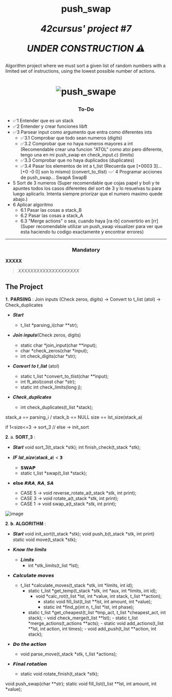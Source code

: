 <h1 align=center>
	<b>push_swap</b>
	 
  <i>42cursus' project #7</i>

<i>UNDER CONSTRUCTION ⚠️</i>

</h2>
Algorithm project where we must sort a given list of random numbers with a limited set of instructions, using the lowest possible number of actions.
  <h1 align=center>

![push_swape](https://github.com/spnzed/push_swap/assets/95354392/3d82b7ca-544c-457f-b7ff-07e7da51f7d9)

<h3 align=center>
To-Do
</h3>

- ✅1 Entender que es un stack
- ✅2 Entender y crear funciones libft
- ✅3 Parsear input como argumento que entra como diferentes ints
	- ✅3.1 Comprobar que todo sean numeros (digits)
	- ✅3.2 Comprobar que no haya numeros mayores a int (Recomendable crear una funcion "ATOL" como atoi pero diferente, tengo una en mi push_swap en check_input.c) (limits)
	- ✅3.3 Comprobar que no haya duplicados (duplicates)
	- ✅3.4 Pasar los elementos de int a t_list (Recuerda que [+0003 3]... [+0 -0 0] son lo mismo) (convert_to_tlist)
-✅ 4 Programar acciones de push_swap... SwapA SwapB
- 5 Sort de 3 numeros (Super recomendable que cojas papel  y boli y te apuntes todos los casos diferentes del sort de 3 y lo resuelvas tu para luego aplicarlo. Intenta siempre priorizar que el numero maximo quede abajo.)
- 6 Aplicar algoritmo
	- 6.1 Pasar las cosas a stack_B
	- 6.2 Pasar las cosas a stack_A
	- 6.3 "Merge actions" o sea, cuando haya [ra rb] convertirlo en [rr] (Super recomendable utilizar un push_swap visualizer para ver que esta haciendo tu codigo exactamente y encontrar errores)

---

<h3 align=center>
Mandatory
</h3>

<b>XXXXX</b>
> <i>XXXXXXXXXXXXXXXXXXXX</i>

<h3 align=center>


<h2>
The Project
</h2>

𝟏. 𝐏𝐀𝐑𝐒𝐈𝐍𝐆 :
Join inputs (Check zeros, digits) -> Convert to t_list (atol) -> Check_duplicates

- 𝑺𝒕𝒂𝒓𝒕
    - t_list          *parsing_i(char **str);

- 𝑱𝒐𝒊𝒏 𝒊𝒏𝒑𝒖𝒕𝒔(Check zeros, digits)

  - static  char    *join_input(char **input);
  - char            *check_zeros(char *input);
  - int             check_digits(char *str);
- 𝑪𝒐𝒏𝒗𝒆𝒓𝒕 𝒕𝒐 𝒕_𝒍𝒊𝒔𝒕 (atol)

  - static  t_list  *convert_to_tlist(char **input);
  - int             ft_atol(const char *str);
  - static int		check_limits(long j);
- 𝑪𝒉𝒆𝒄𝒌_𝒅𝒖𝒑𝒍𝒊𝒄𝒂𝒕𝒆𝒔

  - int             check_duplicates(t_list *stack);

stack_a == parsing_i / stack_b == NULL
size == lst_size(stack_a)

if 1<size<=3 -> sort_3 // else -> init_sort

𝟐. a. 𝐒𝐎𝐑𝐓_𝟑 :

- 𝑺𝒕𝒂𝒓𝒕
void    		sort_3(t_stack *stk);
int 			finish_check(t_stack *stk);

- 𝑰𝑭 𝒍𝒔𝒕_𝒔𝒊𝒛𝒆(𝒔𝒕𝒂𝒄𝒌_𝒂) < 𝟯
    - 𝗦𝗪𝗔𝗣
    - static t_list   *swap(t_list *stack);
- 𝗲𝗹𝘀𝗲 𝙍𝙍𝘼, 𝙍𝘼, 𝙎𝘼
    - CASE 5 -> void    		reverse_rotate_a(t_stack *stk, int print);
    - CASE 3 -> void    		rotate_a(t_stack *stk, int print);
    - CASE 1 -> void    		swap_a(t_stack *stk, int print);

![image](https://github.com/spnzed/push_swap/assets/95354392/a94c040c-42d0-400d-8a13-61732b9cf181)

𝟐. 𝐛. 𝐀𝐋𝐆𝐎𝐑𝐈𝐓𝐇𝐌 :

- 𝑺𝒕𝒂𝒓𝒕
void    		init_sort(t_stack *stk);
void            push_b(t_stack *stk, int print)
static void 	move(t_stack *stk);

- 𝑲𝒏𝒐𝒘 𝒕𝒉𝒆 𝒍𝒊𝒎𝒊𝒕𝒔
  - 𝑳𝒊𝒎𝒊𝒕𝒔
    - int 			*stk_limits(t_list *lst);
- 𝘾𝙖𝙡𝙘𝙪𝙡𝙖𝙩𝙚 𝙢𝙤𝙫𝙚𝙨
    - t_list  		*calculate_moves(t_stack *stk, int *limits, int id);
        - static t_list   *get_temp(t_stack *stk, int *aux, int *limits, int id);
            - void    		*calc_rot(t_list *lst, int *value, int stack, t_list **action);
                - static void		fill_list(t_list **lst, int amount, int *value);
                - static int 		*find_p(int n, t_list *lst, int phase);
        - static t_list 	*get_cheapest(t_list *tmp_act, t_list *cheapest_act, int stack);
                  - void    		check_merge(t_list **lst);
                  - static t_list   *merge_actions(t_actions **acts);
                  - static void 	add_actions(t_list **lst, int action, int times);
                  - void    		add_push(t_list **action, int stack);
- 𝘿𝙤 𝙩𝙝𝙚 𝙖𝙘𝙩𝙞𝙤𝙣
    - void    		parse_move(t_stack *stk, t_list *actions);
- 𝙁𝙞𝙣𝙖𝙡 𝙧𝙤𝙩𝙖𝙩𝙞𝙤𝙣
    - static void 	rotate_finish(t_stack *stk);

void    		push_swap(char **str);
static void 	fill_list(t_list **lst, int amount, int *value);
